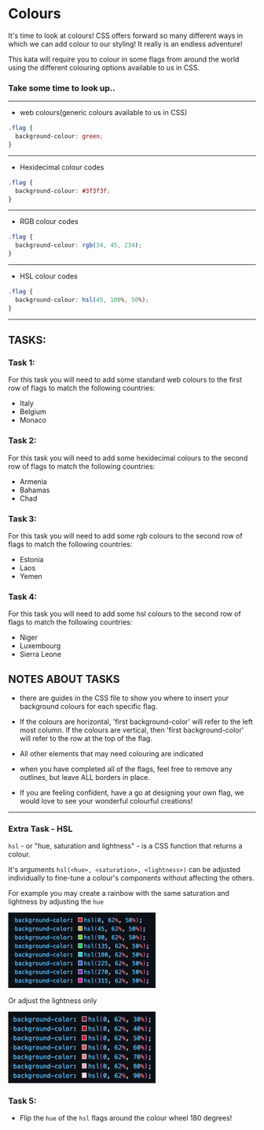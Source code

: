 # Colours

It's time to look at colours! CSS offers forward so many different ways in which we can add colour to our styling! It really is an endless adventure!

This kata will require you to colour in some flags from around the world using the different colouring options available to us in CSS.

### Take some time to look up..

---

- web colours(generic colours available to us in CSS)

```css
.flag {
  background-colour: green;
}
```

---

- Hexidecimal colour codes

```css
.flag {
  background-colour: #3f3f3f;
}
```

---

- RGB colour codes

```css
.flag {
  background-colour: rgb(34, 45, 234);
}
```

---

- HSL colour codes

```css
.flag {
  background-colour: hsl(45, 100%, 50%);
}
```

---

## TASKS:

### Task 1:

For this task you will need to add some standard web colours to the first row of flags to match the following countries:

- Italy
- Belgium
- Monaco

### Task 2:

For this task you will need to add some hexidecimal colours to the second row of flags to match the following countries:

- Armenia
- Bahamas
- Chad

### Task 3:

For this task you will need to add some rgb colours to the second row of flags to match the following countries:

- Estonia
- Laos
- Yemen

### Task 4:

For this task you will need to add some hsl colours to the second row of flags to match the following countries:

- Niger
- Luxembourg
- Sierra Leone

## NOTES ABOUT TASKS

- there are guides in the CSS file to show you where to insert your background colours for each specific flag.

- If the colours are horizontal, 'first background-color' will refer to the left most column. If the colours are vertical, then 'first background-color' will refer to the row at the top of the flag.

- All other elements that may need colouring are indicated

- when you have completed all of the flags, feel free to remove any outlines, but leave ALL borders in place.

- If you are feeling confident, have a go at designing your own flag, we would love to see your wonderful colourful creations!

---

### Extra Task - HSL

`hsl` - or "hue, saturation and lightness" - is a CSS function that returns a colour.

It's arguments `hsl(<hue>, <saturation>, <lightness>)` can be adjusted individually to fine-tune a colour's components without affecting the others.

For example you may create a rainbow with the same saturation and lightness by adjusting the `hue`

<img src="./hsl-1.png" alt="inline vs block before" width="300"/>

Or adjust the lightness only

<img src="./hsl-2.png" alt="inline vs block before" width="300"/>

### Task 5:

- Flip the `hue` of the `hsl` flags around the colour wheel 180 degrees!
